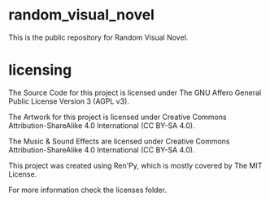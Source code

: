 # random_visual_novel
This is the public repository for Random Visual Novel.


# licensing
The Source Code for this project is licensed under The GNU Affero General Public License Version 3 (AGPL v3).

The Artwork for this project is licensed under Creative Commons Attribution-ShareAlike 4.0 International (CC BY-SA 4.0).

The Music & Sound Effects are licensed under Creative Commons Attribution-ShareAlike 4.0 International (CC BY-SA 4.0).

This project was created using Ren'Py, which is mostly covered by The MIT License.

For more information check the licenses folder.
